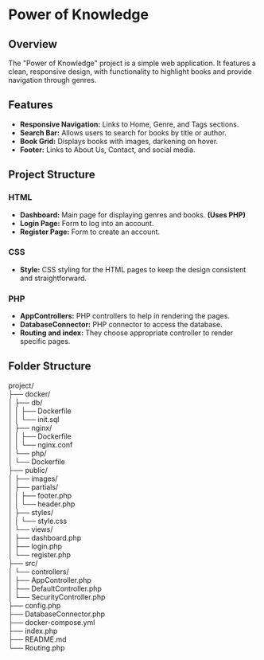 # Power of Knowledge

## Overview
The "Power of Knowledge" project is a simple web application.
It features a clean, responsive design, with functionality to highlight books and provide navigation through genres.

## Features
- **Responsive Navigation:** Links to Home, Genre, and Tags sections.
- **Search Bar:** Allows users to search for books by title or author.
- **Book Grid:** Displays books with images, darkening on hover.
- **Footer:** Links to About Us, Contact, and social media.

## Project Structure
### HTML
- **Dashboard:** Main page for displaying genres and books. **(Uses PHP)**
- **Login Page:** Form to log into an account.
- **Register Page:** Form to create an account.

### CSS
- **Style:** CSS styling for the HTML pages to keep the design consistent and straightforward.

### PHP
- **AppControllers:** PHP controllers to help in rendering the pages.
- **DatabaseConnector:** PHP connector to access the database.
- **Routing and index:** They choose appropriate controller to render specific pages.

## Folder Structure
project/    
├── docker/     
│   ├── db/     
│   │   ├── Dockerfile  
│   │   └── init.sql    
│   ├── nginx/  
│   │   ├── Dockerfile  
│   │   └── nginx.conf  
│   └── php/    
│       └── Dockerfile  
├── public/     
│   ├── images/     
│   ├── partials/   
│   │   ├── footer.php  
│   │   └── header.php  
│   ├── styles/     
│   │   └── style.css   
│   └── views/  
│       ├── dashboard.php   
│       ├── login.php   
│       └── register.php    
├── src/    
│   └── controllers/    
│       ├── AppController.php   
│       ├── DefaultController.php   
│       └── SecurityController.php  
├── config.php  
├── DatabaseConnector.php   
├── docker-compose.yml  
├── index.php   
├── README.md   
└── Routing.php 